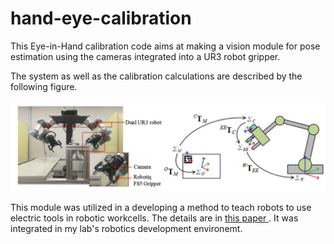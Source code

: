 # hand-eye-calibration
This Eye-in-Hand calibration code aims at making a vision module for pose estimation using the cameras integrated into a UR3 robot gripper. 

The system as well as the calibration calculations are described by the following figure. 

<img src="data/system-calc.png">

This module was utilized in a developing a method to teach robots to use electric tools in robotic workcells. The details are in [this paper ](https://ieeexplore.ieee.org/stamp/stamp.jsp?tp=&arnumber=8674857). It was integrated in my lab's robotics development environemt. 